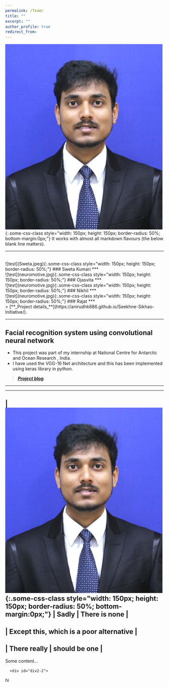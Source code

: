 ```yaml
---
permalink: /Team/
title: ""
excerpt: ""
author_profile: true
redirect_from: 
---
```

![test](Niraj.jpg){:.some-css-class style="width: 150px; height: 150px; border-radius: 50%; bottom-margin:0px;"}
It works with almost all markdown flavours (the below blank line matters).

***
<br>
![test](Sweta.jpeg){:.some-css-class style="width: 150px; height: 150px; border-radius: 50%;"}    
### Sweta Kumari
***
<br>
![test](neuromotive.jpg){:.some-css-class style="width: 150px; height: 150px;  border-radius: 50%;"}
### Ojasvita
***
<br>
![test](neuromotive.jpg){:.some-css-class style="width: 150px; height: 150px; border-radius: 50%;"}
### Nikhil
***
<br>
![test](neuromotive.jpg){:.some-css-class style="width: 150px; height: 150px; border-radius: 50%;"}
### Rajat
***
<br>
> [**_Project details_**](https://anirudhk686.github.io/Seekhne-Sikhao-Initiative/).

***

## Facial recognition system using convolutional neural network 

* This project was part of my internship at National Centre for Antarctic and Ocean Research , India. 
* I have used the VGG-16 Net architecture and this has been implemented using keras library in python.

> [**_Project blog_**](https://anirudhk686.github.io/facial_recognition/).

***
--------------------------------------------------
| ![test](Niraj.jpg){:.some-css-class style="width: 150px; height: 150px; border-radius: 50%; bottom-margin:0px;"} | Sadly        | There is none              |
--------------------------------------------------
| Except this, which is a poor alternative       |
--------------------------------------------------
| There really      | should be one              |
--------------------------------------------------
<div class="container">
  <div class="row">
    <div class="col-xs-6" id="div1">
      Some content...
    </div>
    <div class="col-xs-6" id="div2">

      <div id="div2-2">
hi
      </div>
    </div>
  </div>
</div>
